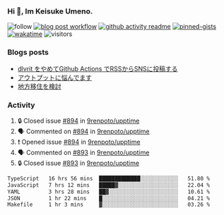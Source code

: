 ### Hi 👋, Im Keisuke Umeno.

<!--
**9renpoto/9renpoto** is a ✨ _special_ ✨ repository because its `README.md` (this file) appears on your GitHub profile.

Here are some ideas to get you started:

- 🔭 I’m currently working on ...
- 🌱 I’m currently learning ...
- 👯 I’m looking to collaborate on ...
- 🤔 I’m looking for help with ...
- 💬 Ask me about ...
- 📫 How to reach me: ...
- 😄 Pronouns: ...
- ⚡ Fun fact: ...
-->

![follow](https://img.shields.io/github/followers/9renpoto?label=Follow&style=social)
[![blog post workflow](https://github.com/9renpoto/9renpoto/actions/workflows/blog.yml/badge.svg)](https://github.com/9renpoto/9renpoto/actions/workflows/blog.yml)
[![github activity readme](https://github.com/9renpoto/9renpoto/actions/workflows/activity.yml/badge.svg)](https://github.com/9renpoto/9renpoto/actions/workflows/activity.yml)
[![pinned-gists](https://github.com/9renpoto/9renpoto/actions/workflows/pin-gist.yml/badge.svg)](https://github.com/9renpoto/9renpoto/actions/workflows/pin-gist.yml)
[![wakatime](https://github.com/9renpoto/9renpoto/actions/workflows/waka-readme-status.yml/badge.svg)](https://github.com/9renpoto/9renpoto/actions/workflows/waka-readme-status.yml)
![visitors](https://komarev.com/ghpvc/?username=9renpoto&label=Profile%20views&color=0e75b6&style=flat)

### Blogs posts

<!-- BLOG-POST-LIST:START -->
- [dlvrit をやめてGithub Actions でRSSからSNSに投稿する](https://9renpoto.win/entry/2023/11/12/dlvrit-to-gh-actions)
- [アウトプットに悩んでます](https://9renpoto.win/entry/2023/11/11/technology-to-limit-input)
- [地方移住を検討](https://9renpoto.win/entry/2023/09/09/migration-plan)
<!-- BLOG-POST-LIST:END -->

### Activity

<!--START_SECTION:activity-->
1. 🔒 Closed issue [#894](https://github.com/9renpoto/upptime/issues/894) in [9renpoto/upptime](https://github.com/9renpoto/upptime)
2. 🗣 Commented on [#894](https://github.com/9renpoto/upptime/issues/894#issuecomment-1822107353) in [9renpoto/upptime](https://github.com/9renpoto/upptime)
3. ❗ Opened issue [#894](https://github.com/9renpoto/upptime/issues/894) in [9renpoto/upptime](https://github.com/9renpoto/upptime)
4. 🗣 Commented on [#893](https://github.com/9renpoto/upptime/issues/893#issuecomment-1820852331) in [9renpoto/upptime](https://github.com/9renpoto/upptime)
5. 🔒 Closed issue [#893](https://github.com/9renpoto/upptime/issues/893) in [9renpoto/upptime](https://github.com/9renpoto/upptime)
<!--END_SECTION:activity-->

<!--START_SECTION:waka-->

```txt
TypeScript   16 hrs 56 mins  █████████████░░░░░░░░░░░░   51.80 %
JavaScript   7 hrs 12 mins   █████▓░░░░░░░░░░░░░░░░░░░   22.04 %
YAML         3 hrs 28 mins   ██▓░░░░░░░░░░░░░░░░░░░░░░   10.61 %
JSON         1 hr 22 mins    █░░░░░░░░░░░░░░░░░░░░░░░░   04.21 %
Makefile     1 hr 3 mins     ▓░░░░░░░░░░░░░░░░░░░░░░░░   03.26 %
```

<!--END_SECTION:waka-->

